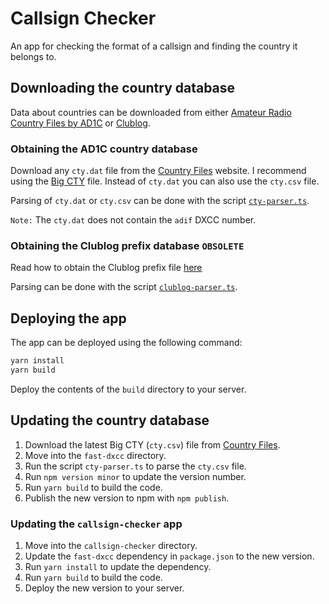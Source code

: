 # Callsign Checker

An app for checking the format of a callsign and finding the country it belongs to.

## Downloading the country database

Data about countries can be downloaded from either [Amateur Radio Country Files by AD1C](https://www.country-files.com/) or [Clublog](https://clublog.freshdesk.com/support/solutions/articles/54902-downloading-the-prefixes-and-exceptions-as-xml).

### Obtaining the AD1C country database

Download any `cty.dat` file from the [Country Files](https://www.country-files.com/) website. I recommend using the [Big CTY](https://www.country-files.com/big-cty/) file.
Instead of `cty.dat` you can also use the `cty.csv` file.

Parsing of `cty.dat` or `cty.csv` can be done with the script [`cty-parser.ts`](./scripts/cty-dat-parser.ts).

`Note:` The `cty.dat` does not contain the `adif` DXCC number.

### Obtaining the Clublog prefix database `OBSOLETE`

Read how to obtain the Clublog prefix file [here](https://clublog.freshdesk.com/support/solutions/articles/54902-downloading-the-prefixes-and-exceptions-as-xml)

Parsing can be done with the script [`clublog-parser.ts`](./scripts/clublog-parser.ts).

## Deploying the app

The app can be deployed using the following command:

```bash
yarn install
yarn build
```

Deploy the contents of the `build` directory to your server.

## Updating the country database

1. Download the latest Big CTY (`cty.csv`) file from [Country Files](https://www.country-files.com/).
2. Move into the `fast-dxcc` directory.
3. Run the script `cty-parser.ts` to parse the `cty.csv` file.
4. Run `npm version minor` to update the version number.
5. Run `yarn build` to build the code.
6. Publish the new version to npm with `npm publish`.

### Updating the `callsign-checker` app

1. Move into the `callsign-checker` directory.
2. Update the `fast-dxcc` dependency in `package.json` to the new version.
3. Run `yarn install` to update the dependency.
4. Run `yarn build` to build the code.
5. Deploy the new version to your server.

